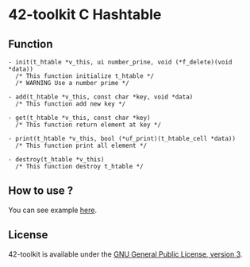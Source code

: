 42-toolkit	C Hashtable
==========

## Function

	- init(t_htable *v_this, ui number_prine, void (*f_delete)(void *data))
	  /* This function initialize t_htable */
	  /* WARNING Use a number prime */

	- add(t_htable *v_this, const char *key, void *data)
	  /* This function add new key */

	- get(t_htable *v_this, const char *key)
	  /* This function return element at key */

	- print(t_htable *v_this, bool (*uf_print)(t_htable_cell *data))
	  /* This function print all element */

	- destroy(t_htable *v_this)
	  /* This function destroy t_htable */

## How to use ?

You can see example [here](https://github.com/QuentinPerez/42-toolkit/tree/master/examples/libc/hashtable).

## License

42-toolkit is available under the [GNU General Public License, version 3](LICENSE).
